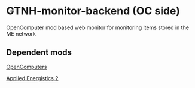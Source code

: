 
# GTNH-monitor-backend (OC side)
OpenComputer mod based web monitor for monitoring items stored in the ME network

## Dependent mods
[OpenComputers](https://www.curseforge.com/minecraft/mc-mods/opencomputers)

[Applied Energistics 2](https://www.curseforge.com/minecraft/mc-mods/applied-energistics-2)

